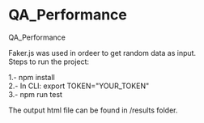 # QA_Performance
QA_Performance

Faker.js was used in ordeer to get random data as input.  
Steps to run the project:  

1.- npm install  
2.- In CLI: export TOKEN="YOUR_TOKEN"  
3.- npm run test  

The output html file can be found in /results folder.
